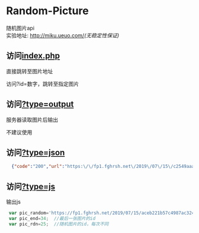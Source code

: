 # Random-Picture
随机图片api    
实验地址:  <http://miku.ueuo.com/>*(无稳定性保证)*



## 访问[index.php](http://miku.ueuo.com/)

直接跳转至图片地址   

访问?id=数字，跳转至指定图片


## 访问[?type=output](http://miku.ueuo.com/?type=output)

服务器读取图片后输出   

不建议使用


## 访问[?type=json](http://miku.ueuo.com/?type=json)
```json  
  {"code":"200","url":"https:\/\/fp1.fghrsh.net\/2019\/07\/15\/c2549aaa63db078834ead6a92fe63b61.jpg","width":"1920","height":"1080","mime":"image\/jpeg","size":"821735"}
```

## 访问[?type=js](http://miku.ueuo.com?type=js)

输出js
```javascript
 var pic_random='https://fp1.fghrsh.net/2019/07/15/aceb221b57c4987ac324e10aeaf69ede.jpg';
 var pic_end=34;  //最后一张图片的id
 var pic_rdn=25;  //随机图片的id，每次不同
```
